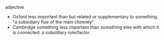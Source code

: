 adjective 
- Oxford
  less important than but related or supplementary to something.
  "a subsidiary flue of the main chimney"
- Cambridge
  something less important than something else with which it is connected: a subsidiary role/factor.